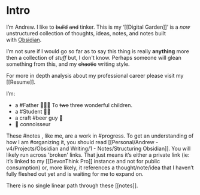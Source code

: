 # Intro 
I’m Andrew. I like to ~~build~~ ~~and~~ tinker.  This is my  ‘[[Digital Garden]]’ is a *now* unstructured collection of thoughts, ideas, notes, and notes built with [Obsidian](https://obsidian.md/). 

I’m not sure if I would go so far as to say this thing is really **anything** more then a collection of *stuff* but, I don't know. Perhaps someone will glean something from this, and my ~~chaotic~~ writing style.

For more in depth analysis about my professional career please visit my [[Resume]]. 

I’m:
-   a #Father 👨‍👧‍👧 To ~~two~~ three wonderful children. 
-   a #Student 👨‍🎓
-   a craft #beer guy 🍺
-   🌮 connoisseur 

These #notes , like me, are a work in #progress. To get an understanding of how I am #organizing it, you should read [[Personal/Andrew - v4/Projects/Obsidian and Writing/1 - Notes/Structuring Obsidian]]. You will likely run across 'broken' links. That just means it’s either a private link (ie: it’s linked to my [[DevonThink Pro]] instance and not for public consumption) or, more likely, it references a thought/note/idea that I haven’t fully fleshed out yet and is waiting for me to expand on. 

There is no single linear path through these [[notes]].  